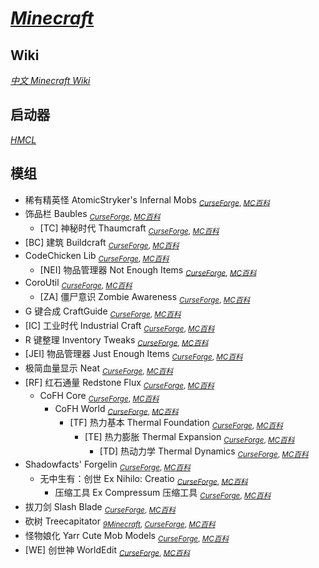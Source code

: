 # [*Minecraft*](https://minecraft.net/)

## Wiki

[*中文 Minecraft Wiki*](https://minecraft-zh.gamepedia.com/)

## 启动器

[*HMCL*](https://hmcl.huangyuhui.net/)

## 模组

*   稀有精英怪 AtomicStryker's Infernal Mobs <sub>
      [*CurseForge*](https://curseforge.com/minecraft/mc-mods/atomicstrykers-infernal-mobs),
      [*MC百科*](https://www.mcmod.cn/class/380.html) </sub>
*   饰品栏 Baubles <sub>
      [*CurseForge*](https://curseforge.com/minecraft/mc-mods/baubles),
      [*MC百科*](https://www.mcmod.cn/class/473.html) </sub>
    *   [TC] 神秘时代 Thaumcraft <sub>
          [*CurseForge*](https://curseforge.com/minecraft/mc-mods/thaumcraft),
          [*MC百科*](https://www.mcmod.cn/class/956.html) </sub>
*   [BC] 建筑 Buildcraft <sub>
      [*CurseForge*](https://curseforge.com/minecraft/mc-mods/buildcraft),
      [*MC百科*](https://www.mcmod.cn/class/4.html) </sub>
*   CodeChicken Lib <sub>
      [*CurseForge*](https://www.curseforge.com/minecraft/mc-mods/codechicken-lib),
      [*MC百科*](https://www.mcmod.cn/class/562.html) </sub>
    *   [NEI] 物品管理器 Not Enough Items <sub>
          [*CurseForge*](https://curseforge.com/minecraft/mc-mods/not-enough-items),
          [*MC百科*](https://www.mcmod.cn/class/41.html) </sub>
*   CoroUtil <sub>
      [*CurseForge*](https://curseforge.com/minecraft/mc-mods/coroutil),
      [*MC百科*](https://www.mcmod.cn/class/706.html) </sub>
    *   [ZA] 僵尸意识 Zombie Awareness <sub>
          [*CurseForge*](https://curseforge.com/minecraft/mc-mods/zombie-awareness),
          [*MC百科*](https://www.mcmod.cn/class/298.html) </sub>
*   G 键合成 CraftGuide <sub>
      [*CurseForge*](https://curseforge.com/minecraft/mc-mods/craftguide),
      [*MC百科*](https://www.mcmod.cn/class/106.html) </sub>
*   [IC] 工业时代 Industrial Craft <sub>
      [*CurseForge*](https://curseforge.com/minecraft/mc-mods/industrial-craft),
      [*MC百科*](https://www.mcmod.cn/class/2.html) </sub>
*   R 键整理 Inventory Tweaks <sub>
      [*CurseForge*](https://curseforge.com/minecraft/mc-mods/inventory-tweaks),
      [*MC百科*](https://www.mcmod.cn/class/73.html) </sub>
*   [JEI] 物品管理器 Just Enough Items <sub>
      [*CurseForge*](https://curseforge.com/minecraft/mc-mods/jei),
      [*MC百科*](https://www.mcmod.cn/class/459.html) </sub>
*   极简血量显示 Neat <sub>
      [*CurseForge*](https://curseforge.com/minecraft/mc-mods/neat),
      [*MC百科*](https://www.mcmod.cn/class/619.html) </sub>
*   [RF] 红石通量 Redstone Flux <sub>
      [*CurseForge*](https://curseforge.com/minecraft/mc-mods/redstone-flux),
      [*MC百科*](https://www.mcmod.cn/class/842.html) </sub>
    *   CoFH Core <sub>
          [*CurseForge*](https://curseforge.com/minecraft/mc-mods/cofh-core),
          [*MC百科*](https://www.mcmod.cn/class/600.html) </sub>
        *   CoFH World <sub>
              [*CurseForge*](https://curseforge.com/minecraft/mc-mods/cofh-world),
              [*MC百科*](https://www.mcmod.cn/class/843.html) </sub>
            *   [TF] 热力基本 Thermal Foundation <sub>
                  [*CurseForge*](https://curseforge.com/minecraft/mc-mods/thermal-foundation),
                  [*MC百科*](https://www.mcmod.cn/class/425.html) </sub>
                *   [TE] 热力膨胀 Thermal Expansion <sub>
                      [*CurseForge*](https://curseforge.com/minecraft/mc-mods/thermal-expansion),
                      [*MC百科*](https://www.mcmod.cn/class/634.html) </sub>
                    *   [TD] 热动力学 Thermal Dynamics <sub>
                          [*CurseForge*](https://curseforge.com/minecraft/mc-mods/thermal-dynamics),
                          [*MC百科*](https://www.mcmod.cn/class/480.html) </sub>
*   Shadowfacts' Forgelin <sub>
      [*CurseForge*](https://curseforge.com/minecraft/mc-mods/shadowfacts-forgelin),
      [*MC百科*](https://www.mcmod.cn/class/799.html) </sub>
    *   无中生有：创世 Ex Nihilo: Creatio <sub>
          [*CurseForge*](https://curseforge.com/minecraft/mc-mods/ex-nihilo-creatio),
          [*MC百科*](https://www.mcmod.cn/class/955.html) </sub>
        *   压缩工具 Ex Compressum 压缩工具 <sub>
              [*CurseForge*](https://curseforge.com/minecraft/mc-mods/ex-compressum),
              [*MC百科*](https://www.mcmod.cn/class/486.html) </sub>
*   拔刀剑 Slash Blade <sub>
      [*CurseForge*](https://curseforge.com/minecraft/mc-mods/slashblade),
      [*MC百科*](https://www.mcmod.cn/class/366.html) </sub>
*   砍树 Treecapitator <sub>
      [*9Minecraft*](http://9minecraft.net/treecapitator-mod/),
      [*CurseForge*](https://curseforge.com/minecraft/mc-mods/treecapitator),
      [*MC百科*](https://www.mcmod.cn/class/419.html) </sub>
*   怪物娘化 Yarr Cute Mob Models <sub>
      [*CurseForge*](https://curseforge.com/minecraft/mc-mods/yarr-cute-mob-models-remake),
      [*MC百科*](https://www.mcmod.cn/class/296.html) </sub>
*   [WE] 创世神 WorldEdit <sub>
      [*CurseForge*](https://curseforge.com/minecraft/mc-mods/worldedit),
      [*MC百科*](https://www.mcmod.cn/class/609.html) </sub>
